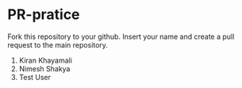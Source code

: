 # PR-pratice
Fork this repository to your github. Insert your name and create a pull request to the main repository.
1. Kiran Khayamali
2. Nimesh Shakya
3. Test User
